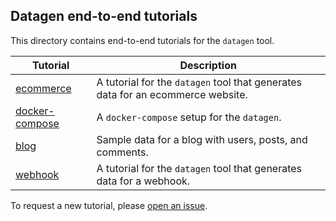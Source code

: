 ## Datagen end-to-end tutorials

This directory contains end-to-end tutorials for the `datagen` tool.

| Tutorial | Description |
| -------- | ----------- |
| [ecommerce](ecommerce) | A tutorial for the `datagen` tool that generates data for an ecommerce website. |
| [docker-compose](docker-compose) | A `docker-compose` setup for the `datagen`. |
| [blog](blog) | Sample data for a blog with users, posts, and comments. |
| [webhook](webhook) | A tutorial for the `datagen` tool that generates data for a webhook. |

To request a new tutorial, please [open an issue](https://github.com/MaterializeInc/datagen/issues/new?assignees=&labels=feature%2C+enhancement&template=feature_request.md&title=Feature%3A+).
